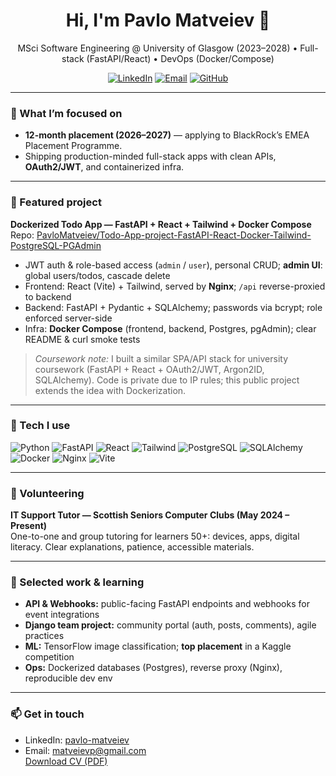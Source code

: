 <!-- Profile README for Pavlo Matveiev -->

<h1 align="center">Hi, I'm Pavlo Matveiev 👋</h1>
<p align="center">
  MSci Software Engineering @ University of Glasgow (2023–2028) • Full-stack (FastAPI/React) • DevOps (Docker/Compose)
</p>

<p align="center">
  <a href="https://www.linkedin.com/in/pavlo-matveiev"><img alt="LinkedIn" src="https://img.shields.io/badge/LinkedIn-Pavlo%20Matveiev-0A66C2?logo=linkedin&logoColor=white"></a>
  <a href="mailto:matveievp@gmail.com"><img alt="Email" src="https://img.shields.io/badge/Email-matveievp%40gmail.com-EA4335?logo=gmail&logoColor=white"></a>
  <a href="https://github.com/PavloMatveiev"><img alt="GitHub" src="https://img.shields.io/badge/GitHub-PavloMatveiev-181717?logo=github&logoColor=white"></a>
</p>

---

### 🎯 What I’m focused on
- **12-month placement (2026–2027)** — applying to BlackRock’s EMEA Placement Programme.
- Shipping production-minded full-stack apps with clean APIs, **OAuth2/JWT**, and containerized infra.

---

### 🚀 Featured project
**Dockerized Todo App — FastAPI + React + Tailwind + Docker Compose**  
Repo: <a href="https://github.com/PavloMatveiev/Todo-App-project-FastAPI-React-Docker-Tailwind-PostgreSQL-PGAdmin">PavloMatveiev/Todo-App-project-FastAPI-React-Docker-Tailwind-PostgreSQL-PGAdmin</a>

- JWT auth & role-based access (`admin` / `user`), personal CRUD; **admin UI**: global users/todos, cascade delete  
- Frontend: React (Vite) + Tailwind, served by **Nginx**; `/api` reverse-proxied to backend  
- Backend: FastAPI + Pydantic + SQLAlchemy; passwords via bcrypt; role enforced server-side  
- Infra: **Docker Compose** (frontend, backend, Postgres, pgAdmin); clear README & curl smoke tests

> *Coursework note:* I built a similar SPA/API stack for university coursework (FastAPI + React + OAuth2/JWT, Argon2ID, SQLAlchemy). Code is private due to IP rules; this public project extends the idea with Dockerization.

---

### 🧰 Tech I use
<p>
  <img alt="Python" src="https://img.shields.io/badge/Python-3.x-3776AB?logo=python&logoColor=white">
  <img alt="FastAPI" src="https://img.shields.io/badge/FastAPI-009688?logo=fastapi&logoColor=white">
  <img alt="React" src="https://img.shields.io/badge/React-18-61DAFB?logo=react&logoColor=black">
  <img alt="Tailwind" src="https://img.shields.io/badge/TailwindCSS-06B6D4?logo=tailwindcss&logoColor=white">
  <img alt="PostgreSQL" src="https://img.shields.io/badge/PostgreSQL-4169E1?logo=postgresql&logoColor=white">
  <img alt="SQLAlchemy" src="https://img.shields.io/badge/SQLAlchemy-D71F00?logo=python&logoColor=white">
  <img alt="Docker" src="https://img.shields.io/badge/Docker%20Compose-2496ED?logo=docker&logoColor=white">
  <img alt="Nginx" src="https://img.shields.io/badge/Nginx-009639?logo=nginx&logoColor=white">
  <img alt="Vite" src="https://img.shields.io/badge/Vite-646CFF?logo=vite&logoColor=white">
</p>

---

### 🤝 Volunteering
**IT Support Tutor — Scottish Seniors Computer Clubs (May 2024 – Present)**  
One-to-one and group tutoring for learners 50+: devices, apps, digital literacy. Clear explanations, patience, accessible materials.

---

### 📌 Selected work & learning
- **API & Webhooks:** public-facing FastAPI endpoints and webhooks for event integrations  
- **Django team project:** community portal (auth, posts, comments), agile practices  
- **ML:** TensorFlow image classification; **top placement** in a Kaggle competition  
- **Ops:** Dockerized databases (Postgres), reverse proxy (Nginx), reproducible dev env

---

### 📫 Get in touch
- LinkedIn: <a href="https://www.linkedin.com/in/pavlo-matveiev">pavlo-matveiev</a>  
- Email: <a href="mailto:matveievp@gmail.com">matveievp@gmail.com</a>  
[Download CV (PDF)](https://github.com/PavloMatveiev/PavloMatveiev/releases/download/v1-cv/Pavlo.Matveiev.CV.pdf)
